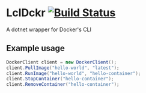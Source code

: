 # LclDckr [![Build Status](https://travis-ci.org/syncromatics/LclDckr.svg?branch=master)](https://travis-ci.org/syncromatics/LclDckr)
A dotnet wrapper for Docker's CLI

## Example usage

```c#
DockerClient client = new DockerClient();
client.PullImage("hello-world", "latest");
client.RunImage("hello-world", "hello-container");
client.StopContainer("hello-container");
client.RemoveContainer("hello-container");
```
